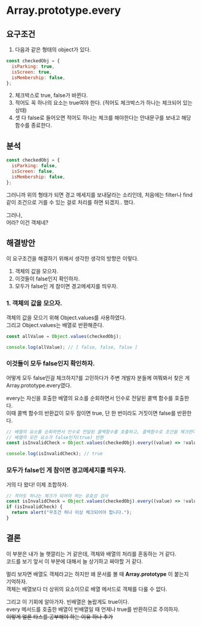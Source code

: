 # Array.prototype.every

## 요구조건

1. 다음과 같은 형태의 object가 있다.

```js
const checkedObj = {
  isParking: true,
  isScreen: true,
  isMembership: false,
};
```

2. 체크박스로 true, false가 바뀐다.
3. 적어도 꼭 하나의 요소는 true여야 한다. (적어도 체크박스가 하나는 체크되어 있는 상태)
4. 셋 다 false로 들어오면 적어도 하나는 체크를 해야한다는 안내문구를 보내고 해당 함수를 종료한다.

## 분석

```js
const checkedObj = {
  isParking: false,
  isScreen: false,
  isMembership: false,
};
```

그러니까 위의 형태가 되면 경고 메세지를 보내달라는 소리인데, 처음에는 filter나 find 같이 조건으로 거를 수 있는 걸로 처리를 하면 되겠지.. 했다.

그러나,  
어라? 이건 객체네?

## 해결방안

이 요구조건을 해결하기 위해서 생각한 생각의 방향은 이렇다.

1. 객체의 값을 모으자.
2. 이것들이 false인지 확인하자.
3. 모두가 false인 게 참이면 경고메세지를 띄우자.

### 1. 객체의 값을 모으자.

객체의 값을 모으기 위해 Object.values를 사용하였다.  
그리고 Object.values는 배열로 반환해준다.

```js
const allValue = Object.values(checkedObj);

console.log(allValue); // [ false, false, false ]
```

### 이것들이 모두 false인지 확인하자.

어떻게 모두 false인걸 체크하지?를 고민하다가 주변 개발자 분들께 여쭤봐서 찾은 게 Array.prototype.every였다.

every는 자신을 호출한 배열의 요소를 순회하면서 인수로 전달된 콜백 함수를 호출한다.  
이때 콜백 함수의 반환값이 모두 참이면 true, 단 한 번이라도 거짓이면 false를 반환한다.

```js
// 배열의 요소를 순회하면서 인수로 전달된 콜백함수를 호출하고, 콜백함수로 조건을 체크한다.
// 배열의 모든 요소가 false인지(true) 반환
const isInvalidCheck = Object.values(checkedObj).every((value) => !value);

console.log(isInvalidCheck); // true
```

### 모두가 false인 게 참이면 경고메세지를 띄우자.

거의 다 왔다!
이제 조합하자.

```js
// 적어도 하나는 체크가 되어야 하는 유효성 검사
const isInvalidCheck = Object.values(checkedObj).every((value) => !value);
if (isInvalidCheck) {
  return alert("무조건 하나 이상 체크되어야 합니다.");
}
```

## 결론

이 부분은 내가 늘 햇깔리는 거 같은데, 객체와 배열의 처리를 혼동하는 거 같다.  
코드를 보기 앞서 이 부분에 대해서 늘 상기하고 짜야할 거 같다.

멀리 보자면 배열도 객체라고는 하지만 왜 문서를 볼 때 **Array.prototype** 이 붙는지 기억하자.  
객체는 배열보다 더 상위의 요소이므로 배열 메서드로 객체를 다룰 수 없다.

그리고 이 기회에 알아가자. 빈배열은 놀랍게도 true이다.  
every 메서드를 호출한 배열이 빈배열일 때 언제나 true를 반환하므로 주의하자.  
~~이렇게 얼른 타스를 공부해야 하는 이유 하나 추가~~
